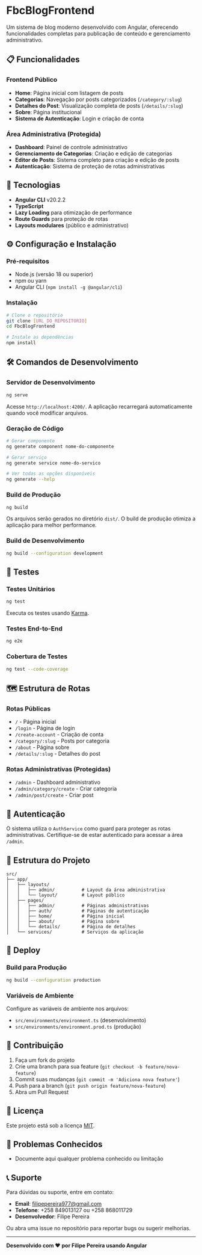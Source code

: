 # FbcBlogFrontend

Um sistema de blog moderno desenvolvido com Angular, oferecendo funcionalidades completas para publicação de conteúdo e gerenciamento administrativo.

## 📋 Funcionalidades

### Frontend Público
- **Home**: Página inicial com listagem de posts
- **Categorias**: Navegação por posts categorizados (`/category/:slug`)
- **Detalhes do Post**: Visualização completa de posts (`/details/:slug`)
- **Sobre**: Página institucional
- **Sistema de Autenticação**: Login e criação de conta

### Área Administrativa (Protegida)
- **Dashboard**: Painel de controle administrativo
- **Gerenciamento de Categorias**: Criação e edição de categorias
- **Editor de Posts**: Sistema completo para criação e edição de posts
- **Autenticação**: Sistema de proteção de rotas administrativas

## 🚀 Tecnologias

- **Angular CLI** v20.2.2
- **TypeScript**
- **Lazy Loading** para otimização de performance
- **Route Guards** para proteção de rotas
- **Layouts modulares** (público e administrativo)

## ⚙️ Configuração e Instalação

### Pré-requisitos
- Node.js (versão 18 ou superior)
- npm ou yarn
- Angular CLI (`npm install -g @angular/cli`)

### Instalação
```bash
# Clone o repositório
git clone [URL_DO_REPOSITORIO]
cd FbcBlogFrontend

# Instale as dependências
npm install
```

## 🛠️ Comandos de Desenvolvimento

### Servidor de Desenvolvimento
```bash
ng serve
```
Acesse `http://localhost:4200/`. A aplicação recarregará automaticamente quando você modificar arquivos.

### Geração de Código
```bash
# Gerar componente
ng generate component nome-do-componente

# Gerar serviço
ng generate service nome-do-servico

# Ver todas as opções disponíveis
ng generate --help
```

### Build de Produção
```bash
ng build
```
Os arquivos serão gerados no diretório `dist/`. O build de produção otimiza a aplicação para melhor performance.

### Build de Desenvolvimento
```bash
ng build --configuration development
```

## 🧪 Testes

### Testes Unitários
```bash
ng test
```
Executa os testes usando [Karma](https://karma-runner.github.io).

### Testes End-to-End
```bash
ng e2e
```

### Cobertura de Testes
```bash
ng test --code-coverage
```

## 🗺️ Estrutura de Rotas

### Rotas Públicas
- `/` - Página inicial
- `/login` - Página de login
- `/create-account` - Criação de conta
- `/category/:slug` - Posts por categoria
- `/about` - Página sobre
- `/details/:slug` - Detalhes do post

### Rotas Administrativas (Protegidas)
- `/admin` - Dashboard administrativo
- `/admin/category/create` - Criar categoria
- `/admin/post/create` - Criar post

## 🔐 Autenticação

O sistema utiliza o `AuthService` como guard para proteger as rotas administrativas. Certifique-se de estar autenticado para acessar a área `/admin`.

## 📁 Estrutura do Projeto

```
src/
├── app/
│   ├── layouts/
│   │   ├── admin/          # Layout da área administrativa
│   │   └── layout/         # Layout público
│   ├── pages/
│   │   ├── admin/          # Páginas administrativas
│   │   ├── auth/           # Páginas de autenticação
│   │   ├── home/           # Página inicial
│   │   ├── about/          # Página sobre
│   │   └── details/        # Página de detalhes
│   └── services/           # Serviços da aplicação
```

## 🚀 Deploy

### Build para Produção
```bash
ng build --configuration production
```

### Variáveis de Ambiente
Configure as variáveis de ambiente nos arquivos:
- `src/environments/environment.ts` (desenvolvimento)
- `src/environments/environment.prod.ts` (produção)

## 📝 Contribuição

1. Faça um fork do projeto
2. Crie uma branch para sua feature (`git checkout -b feature/nova-feature`)
3. Commit suas mudanças (`git commit -m 'Adiciona nova feature'`)
4. Push para a branch (`git push origin feature/nova-feature`)
5. Abra um Pull Request

## 📄 Licença

Este projeto está sob a licença [MIT](LICENSE).

## 🐛 Problemas Conhecidos

- Documente aqui qualquer problema conhecido ou limitação

## 📞 Suporte

Para dúvidas ou suporte, entre em contato:

- **Email**: filipepereira977@gmail.com
- **Telefone**: +258 849013127 ou +258 868011729
- **Desenvolvedor**: Filipe Pereira

Ou abra uma issue no repositório para reportar bugs ou sugerir melhorias.

---

**Desenvolvido com ❤️ por Filipe Pereira usando Angular**
